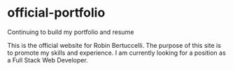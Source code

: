 # official-portfolio
Continuing to build my portfolio and resume

This is the official website for Robin Bertuccelli. The purpose of this site is to promote my skills and experience. I am currently looking for a position as a Full Stack Web Developer.